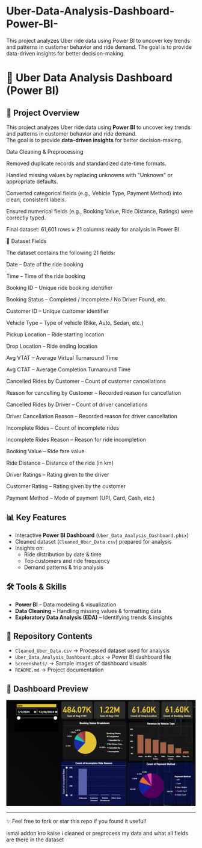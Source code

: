 # Uber-Data-Analysis-Dashboard-Power-BI-
This project analyzes Uber ride data using Power BI to uncover key trends and patterns in customer behavior and ride demand. The goal is to provide data-driven insights for better decision-making.

# 🚖 Uber Data Analysis Dashboard (Power BI)

## 📌 Project Overview
This project analyzes Uber ride data using **Power BI** to uncover key trends and patterns in customer behavior and ride demand.  
The goal is to provide **data-driven insights** for better decision-making.

Data Cleaning & Preprocessing

Removed duplicate records and standardized date-time formats.

Handled missing values by replacing unknowns with "Unknown" or appropriate defaults.

Converted categorical fields (e.g., Vehicle Type, Payment Method) into clean, consistent labels.

Ensured numerical fields (e.g., Booking Value, Ride Distance, Ratings) were correctly typed.

Final dataset: 61,601 rows × 21 columns ready for analysis in Power BI.

📑 Dataset Fields

The dataset contains the following 21 fields:

Date – Date of the ride booking

Time – Time of the ride booking

Booking ID – Unique ride booking identifier

Booking Status – Completed / Incomplete / No Driver Found, etc.

Customer ID – Unique customer identifier

Vehicle Type – Type of vehicle (Bike, Auto, Sedan, etc.)

Pickup Location – Ride starting location

Drop Location – Ride ending location

Avg VTAT – Average Virtual Turnaround Time

Avg CTAT – Average Completion Turnaround Time

Cancelled Rides by Customer – Count of customer cancellations

Reason for cancelling by Customer – Recorded reason for cancellation

Cancelled Rides by Driver – Count of driver cancellations

Driver Cancellation Reason – Recorded reason for driver cancellation

Incomplete Rides – Count of incomplete rides

Incomplete Rides Reason – Reason for ride incompletion

Booking Value – Ride fare value

Ride Distance – Distance of the ride (in km)

Driver Ratings – Rating given to the driver

Customer Rating – Rating given by the customer

Payment Method – Mode of payment (UPI, Card, Cash, etc.)

## 📊 Key Features
- Interactive **Power BI Dashboard** (`Uber_Data_Analysis_Dashboard.pbix`)
- Cleaned dataset (`Cleaned_Uber_Data.csv`) prepared for analysis
- Insights on:
  - Ride distribution by date & time
  - Top customers and ride frequency
  - Demand patterns & trip analysis

## 🛠 Tools & Skills
- **Power BI** – Data modeling & visualization
- **Data Cleaning** – Handling missing values & formatting data
- **Exploratory Data Analysis (EDA)** – Identifying trends & insights

## 📂 Repository Contents
- `Cleaned_Uber_Data.csv` → Processed dataset used for analysis  
- `Uber_Data_Analysis_Dashboard.pbix` → Power BI dashboard file  
- `Screenshots/` → Sample images of dashboard visuals  
- `README.md` → Project documentation

## 📸 Dashboard Preview
![Dashboard Screenshot](uber_data.png)

---

✨ Feel free to fork or star this repo if you found it useful!  



ismai addon kro kaise i cleaned or preprocess my data 
and what all fields are there in the dataset
